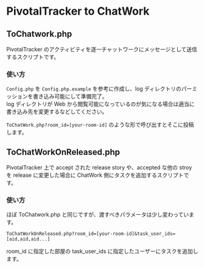 PivotalTracker to ChatWork
==========================

ToChatwork.php
--------------

PivotalTracker のアクティビティを逐一チャットワークにメッセージとして送信するスクリプトです。

### 使い方

`Config.php` を `Config.php.example` を参考に作成し、log ディレクトリのパーミッションを書き込み可能にして準備完了。  
log ディレクトリが Web から閲覧可能になっているのが気になる場合は適当に書き込み先を変更するなどしてください。

`ToChatWork.php?room_id=[your-room-id]` のような形で呼び出すとそこに投稿します。

ToChatWorkOnReleased.php
------------------------

PivotalTracker 上で accept された release story や、accepted な他の stroy を release に変更した場合に ChatWork 側にタスクを追加するスクリプトです。

### 使い方

ほぼ ToChatwork.php と同じですが、渡すべきパラメータは少し変わっています。

`ToChatWorkOnReleased.php?room_id=[your-room-id]&task_user_ids=[aid,aid,aid...]`

room_id に指定した部屋の task_user_ids に指定したユーザーにタスクを追加します。
